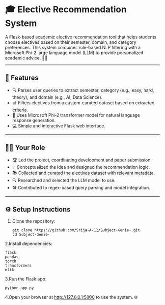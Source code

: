 # 🎓 Elective Recommendation System

A Flask-based academic elective recommendation tool that helps students choose electives based on their semester, domain, and category preferences. This system combines rule-based NLP filtering with a Microsoft Phi-2 large language model (LLM) to provide personalized academic advice. 🤖✨

---

## 🚀 Features

- 🔍 Parses user queries to extract semester, category (e.g., easy, hard, theory), and domain (e.g., AI, Data Science).  
- 📊 Filters electives from a custom-curated dataset based on extracted criteria.  
- 🧠 Uses Microsoft Phi-2 transformer model for natural language response generation.  
- 💻 Simple and interactive Flask web interface.

---

## 👩‍💼 Your Role

- 🏆 Led the project, coordinating development and paper submission.  
- 💡 Conceptualized the idea and designed the recommendation logic.  
- 📚 Collected and curated the electives dataset with relevant metadata.  
- 🔍 Researched and selected the LLM model to use.  
- 🛠️ Contributed to regex-based query parsing and model integration.

---

## ⚙️ Setup Instructions

1. Clone the repository:  
   ```
   git clone https://github.com/Srija-A-12/Subject-Genie-.git
   cd Subject-Genie-
2.Install dependencies:
 ```
flask
pandas
torch
transformers
nltk

 ```
3.Run the Flask app:
 ```
python app.py
 ```

4.Open your browser at http://127.0.0.1:5000 to use the system. 🌐
